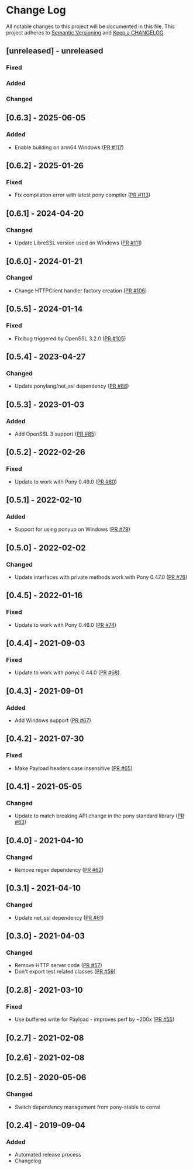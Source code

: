 # Change Log

All notable changes to this project will be documented in this file. This project adheres to [Semantic Versioning](http://semver.org/) and [Keep a CHANGELOG](http://keepachangelog.com/).

## [unreleased] - unreleased

### Fixed


### Added


### Changed


## [0.6.3] - 2025-06-05

### Added

- Enable building on arm64 Windows ([PR #117](https://github.com/ponylang/http/pull/117))

## [0.6.2] - 2025-01-26

### Fixed

- Fix compilation error with latest pony compiler ([PR #113](https://github.com/ponylang/http/pull/113))

## [0.6.1] - 2024-04-20

### Changed

- Update LibreSSL version used on Windows ([PR #111](https://github.com/ponylang/http/pull/111))

## [0.6.0] - 2024-01-21

### Changed

- Change HTTPClient handler factory creation ([PR #106](https://github.com/ponylang/http/pull/106))

## [0.5.5] - 2024-01-14

### Fixed

- Fix bug triggered by OpenSSL 3.2.0 ([PR #105](https://github.com/ponylang/http/pull/105))

## [0.5.4] - 2023-04-27

### Changed

- Update ponylang/net_ssl dependency ([PR #88](https://github.com/ponylang/http/pull/88))

## [0.5.3] - 2023-01-03

### Added

- Add OpenSSL 3 support ([PR #85](https://github.com/ponylang/http/pull/85))

## [0.5.2] - 2022-02-26

### Fixed

- Update to work with Pony 0.49.0 ([PR #80](https://github.com/ponylang/http/pull/80))

## [0.5.1] - 2022-02-10

### Added

- Support for using ponyup on Windows ([PR #79](https://github.com/ponylang/http/pull/79))

## [0.5.0] - 2022-02-02

### Changed

- Update interfaces with private methods work with Pony 0.47.0 ([PR #76](https://github.com/ponylang/http/pull/76))

## [0.4.5] - 2022-01-16

### Fixed

- Update to work with Pony 0.46.0 ([PR #74](https://github.com/ponylang/http/pull/74))

## [0.4.4] - 2021-09-03

### Fixed

- Update to work with ponyc 0.44.0 ([PR #68](https://github.com/ponylang/http/pull/68))

## [0.4.3] - 2021-09-01

### Added

- Add Windows support ([PR #67](https://github.com/ponylang/http/pull/67))

## [0.4.2] - 2021-07-30

### Fixed

- Make Payload headers case insensitive ([PR #65](https://github.com/ponylang/http/pull/65))

## [0.4.1] - 2021-05-05

### Changed

- Update to match breaking API change in the pony standard library ([PR #63](https://github.com/ponylang/http/pull/63))

## [0.4.0] - 2021-04-10

### Changed

- Remove regex dependency ([PR #62](https://github.com/ponylang/http/pull/62))

## [0.3.1] - 2021-04-10

### Changed

- Update net_ssl dependency ([PR #61](https://github.com/ponylang/http/pull/61))

## [0.3.0] - 2021-04-03

### Changed

- Remove HTTP server code ([PR #57](https://github.com/ponylang/http/pull/57))
- Don't export test related classes ([PR #59](https://github.com/ponylang/http/pull/59))

## [0.2.8] - 2021-03-10

### Fixed

- Use buffered write for Payload - improves perf by ~200x ([PR #55](https://github.com/ponylang/http/pull/55))

## [0.2.7] - 2021-02-08

## [0.2.6] - 2021-02-08

## [0.2.5] - 2020-05-06

### Changed

- Switch dependency management from pony-stable to corral

## [0.2.4] - 2019-09-04

### Added

- Automated release process
- Changelog

